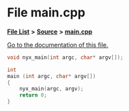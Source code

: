 
# File main.cpp

[**File List**](files.md) **>** [**Source**](dir_74389ed8173ad57b461b9d623a1f3867.md) **>** [**main.cpp**](main_8cpp.md)

[Go to the documentation of this file.](main_8cpp.md) 


````cpp
void nyx_main(int argc, char* argv[]);

int
main (int argc, char* argv[])
{
    nyx_main(argc, argv);
    return 0;
}
````

